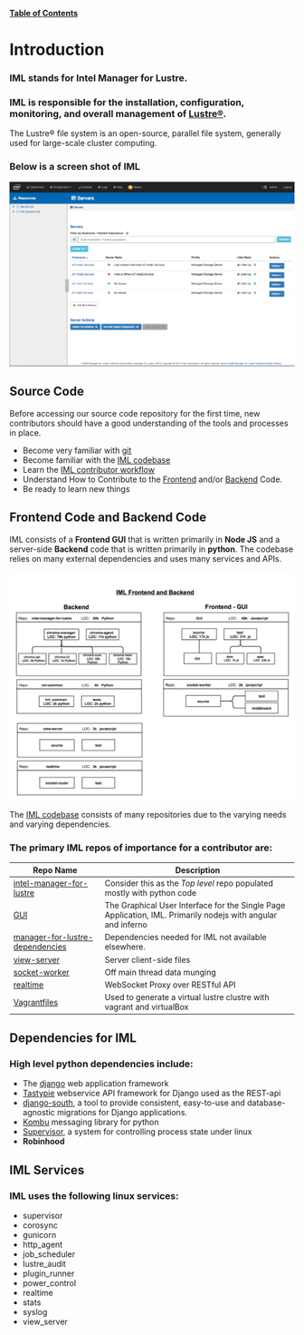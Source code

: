 [**Table of Contents**](index.md)

# Introduction

### **IML** stands for Intel Manager for Lustre.
### **IML** is responsible for the installation, configuration, monitoring, and overall management of [Lustre®](http://lustre.org/). 

The Lustre® file system is an open-source, parallel file system, generally used for large-scale cluster computing. 

### Below is a screen shot of **IML**

![iml_flow](md_Graphics/iml_screen_shot.png)


## Source Code
Before accessing our source code repository for the first time, new contributors should have a good understanding of the tools and processes in place.
* Become very familiar with [git](Git_Reference.md)
* Become familiar with the [IML codebase](https://github.com/intel-hpdd)
* Learn the [IML contributor workflow](IML_Contributor_Workflow.md)
* Understand How to Contribute to the [Frontend](Contribute_To_Frontend_Quick_Guide.md) and/or [Backend](Contribute_To_Backend_Quick_Guide.md) Code.
* Be ready to learn new things

## Frontend Code and Backend Code
IML consists of a **Frontend GUI** that is written primarily in **Node JS** and a server-side **Backend** code that is written primarily in **python**. The codebase relies on many external dependencies and uses many services and APIs.

![iml_flow](md_Graphics/2017_0803_backend_frontend.png)

The [IML codebase](https://github.com/intel-hpdd) consists of many repositories due to the varying needs and varying dependencies.

### The primary IML repos of importance for a contributor are:

| Repo Name | Description |
|-----------|-------------| 
| [intel-manager-for-lustre](https://github.com/intel-hpdd/intel-manager-for-lustre) | Consider this as the *Top level* repo populated mostly with python code |
| [GUI](https://github.com/intel-hpdd/GUI) | The Graphical User Interface for the Single Page Application, IML. Primarily nodejs with angular and inferno |
| [manager-for-lustre-dependencies](https://github.com/intel-hpdd/manager-for-lustre-dependencies) | Dependencies needed for IML not available elsewhere. |
| [view-server](https://github.com/intel-hpdd/view-server) | Server client-side files |
| [socket-worker](https://github.com/intel-hpdd/socket-worker) | Off main thread data munging|
| [realtime](https://github.com/intel-hpdd/realtime) | WebSocket Proxy over RESTful API  |
| [Vagrantfiles](https://github.com/intel-hpdd/Vagrantfiles) | Used to generate a virtual lustre clustre with vagrant and virtualBox

## Dependencies for IML
### High level python dependencies include:
* The [django](https://www.djangoproject.com/) web application framework
* [Tastypie](https://django-tastypie.readthedocs.io/en/latest/) webservice API framework for Django used as the REST-api
* [django-south](https://south.readthedocs.io/en/latest/), a tool to provide consistent, easy-to-use and database-agnostic migrations for Django applications.
* [Kombu](https://pypi.python.org/pypi/kombu) messaging library for python
* [Supervisor](http://supervisord.org/), a system for controlling process state under linux
* **Robinhood** 

## IML Services
### IML uses the following linux services:
* supervisor
* corosync               
* gunicorn 
* http_agent 
* job_scheduler 
* lustre_audit 
* plugin_runner
* power_control 
* realtime 
* stats
* syslog
* view_server  


